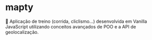 # mapty
📌 Aplicação de treino (corrida, cliclismo...) desenvolvida em Vanilla JavaScript utilizando conceitos avançados de POO e a API de geolocalização.
